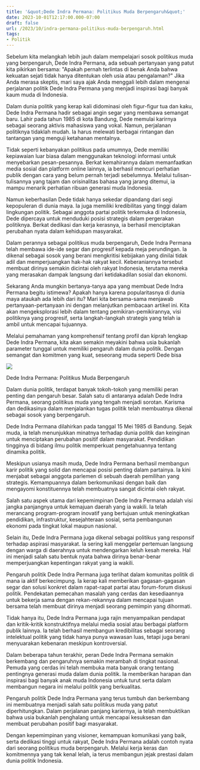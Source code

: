 ```yaml
---
title: '&quot;Dede Indra Permana: Politikus Muda Berpengaruh&quot;'
date: 2023-10-01T12:17:00.000-07:00
draft: false
url: /2023/10/indra-permana-politikus-muda-berpengaruh.html
tags: 
- Politik
---
```


  

Sebelum kita melangkah lebih jauh dalam mempelajari sosok politikus muda yang berpengaruh, Dede Indra Permana, ada sebuah pertanyaan yang patut kita pikirkan bersama: "Apakah pernah terlintas di benak Anda bahwa kekuatan sejati tidak hanya ditentukan oleh usia atau pengalaman?" Jika Anda merasa skeptis, mari saya ajak Anda menggali lebih dalam mengenai perjalanan politik Dede Indra Permana yang menjadi inspirasi bagi banyak kaum muda di Indonesia.

  

Dalam dunia politik yang kerap kali didominasi oleh figur-figur tua dan kaku, Dede Indra Permana hadir sebagai angin segar yang membawa semangat baru. Lahir pada tahun 1985 di kota Bandung, Dede memulai karirnya sebagai seorang aktivis mahasiswa yang vokal. Namun, perjalanan politiknya tidaklah mudah. Ia harus melewati berbagai rintangan dan tantangan yang menguji ketahanan mentalnya.

  

Tidak seperti kebanyakan politikus pada umumnya, Dede memiliki kepiawaian luar biasa dalam menggunakan teknologi informasi untuk menyebarkan pesan-pesannya. Berkat kemahirannya dalam memanfaatkan media sosial dan platform online lainnya, ia berhasil mencuri perhatian publik dengan cara yang belum pernah terjadi sebelumnya. Melalui tulisan-tulisannya yang tajam dan orisinalitas bahasa yang jarang ditemui, ia mampu menarik perhatian ribuan generasi muda Indonesia.

  

Namun keberhasilan Dede tidak hanya sekedar dipandang dari segi kepopuleran di dunia maya. Ia juga memiliki kredibilitas yang tinggi dalam lingkungan politik. Sebagai anggota partai politik terkemuka di Indonesia, Dede dipercaya untuk menduduki posisi strategis dalam pergerakan politiknya. Berkat dedikasi dan kerja kerasnya, ia berhasil menciptakan perubahan nyata dalam kehidupan masyarakat.

  

Dalam perannya sebagai politikus muda berpengaruh, Dede Indra Permana telah membawa ide-ide segar dan progresif kepada meja perundingan. Ia dikenal sebagai sosok yang berani mengkritisi kebijakan yang dinilai tidak adil dan memperjuangkan hak-hak rakyat kecil. Keberaniannya tersebut membuat dirinya semakin dicintai oleh rakyat Indonesia, terutama mereka yang merasakan dampak langsung dari ketidakadilan sosial dan ekonomi.

  

Sekarang Anda mungkin bertanya-tanya apa yang membuat Dede Indra Permana begitu istimewa? Apakah hanya karena popularitasnya di dunia maya ataukah ada lebih dari itu? Mari kita bersama-sama menjawab pertanyaan-pertanyaan ini dengan melanjutkan pembacaan artikel ini. Kita akan mengeksplorasi lebih dalam tentang pemikiran-pemikirannya, visi politiknya yang progresif, serta langkah-langkah strategis yang telah ia ambil untuk mencapai tujuannya.

  

Melalui pemahaman yang komprehensif tentang profil dan kiprah lengkap Dede Indra Permana, kita akan semakin meyakini bahwa usia bukanlah parameter tunggal untuk memiliki pengaruh dalam dunia politik. Dengan semangat dan komitmen yang kuat, seseorang muda seperti Dede bisa

  

![](https://garuda.industry.co.id/uploads/berita/detail/64389.jpg)

  

Dede Indra Permana: Politikus Muda Berpengaruh

  

Dalam dunia politik, terdapat banyak tokoh-tokoh yang memiliki peran penting dan pengaruh besar. Salah satu di antaranya adalah Dede Indra Permana, seorang politikus muda yang tengah menjadi sorotan. Karisma dan dedikasinya dalam menjalankan tugas politik telah membuatnya dikenal sebagai sosok yang berpengaruh.

  

Dede Indra Permana dilahirkan pada tanggal 15 Mei 1985 di Bandung. Sejak muda, ia telah menunjukkan minatnya terhadap dunia politik dan keinginan untuk menciptakan perubahan positif dalam masyarakat. Pendidikan tingginya di bidang ilmu politik memperkuat pengetahuannya tentang dinamika politik.

  

Meskipun usianya masih muda, Dede Indra Permana berhasil membangun karir politik yang solid dan mencapai posisi penting dalam partainya. Ia kini menjabat sebagai anggota parlemen di sebuah daerah pemilihan yang strategis. Kemampuannya dalam berkomunikasi dengan baik dan mengayomi konstituennya telah membuatnya sangat dicintai oleh rakyat.

  

Salah satu aspek utama dari kepemimpinan Dede Indra Permana adalah visi jangka panjangnya untuk kemajuan daerah yang ia wakili. Ia telah merancang program-program inovatif yang bertujuan untuk meningkatkan pendidikan, infrastruktur, kesejahteraan sosial, serta pembangunan ekonomi pada tingkat lokal maupun nasional.

  

Selain itu, Dede Indra Permana juga dikenal sebagai politikus yang responsif terhadap aspirasi masyarakat. Ia sering kali menggelar pertemuan langsung dengan warga di daerahnya untuk mendengarkan keluh kesah mereka. Hal ini menjadi salah satu bentuk nyata bahwa dirinya benar-benar memperjuangkan kepentingan rakyat yang ia wakili.

  

Pengaruh politik Dede Indra Permana juga terlihat dalam komunitas politik di mana ia aktif berkecimpung. Ia kerap kali memberikan gagasan-gagasan segar dan solusi konkret dalam rapat-rapat partai atau forum-forum diskusi politik. Pendekatan pemecahan masalah yang cerdas dan kesediaannya untuk bekerja sama dengan rekan-rekannya dalam mencapai tujuan bersama telah membuat dirinya menjadi seorang pemimpin yang dihormati.

  

Tidak hanya itu, Dede Indra Permana juga rajin menyampaikan pendapat dan kritik-kritik konstruktifnya melalui media sosial atau berbagai platform publik lainnya. Ia telah berhasil membangun kredibilitas sebagai seorang intelektual politik yang tidak hanya punya wawasan luas, tetapi juga berani menyuarakan kebenaran meskipun kontroversial.

  

Dalam beberapa tahun terakhir, peran Dede Indra Permana semakin berkembang dan pengaruhnya semakin merambah di tingkat nasional. Pemuda yang cerdas ini telah membuka mata banyak orang tentang pentingnya generasi muda dalam dunia politik. Ia memberikan harapan dan inspirasi bagi banyak anak muda Indonesia untuk turut serta dalam membangun negara ini melalui politik yang berkualitas.

  

Pengaruh politik Dede Indra Permana yang terus tumbuh dan berkembang ini membuatnya menjadi salah satu politikus muda yang patut diperhitungkan. Dalam perjalanan panjang kariernya, ia telah membuktikan bahwa usia bukanlah penghalang untuk mencapai kesuksesan dan membuat perubahan positif bagi masyarakat.

  

Dengan kepemimpinan yang visioner, kemampuan komunikasi yang baik, serta dedikasi tinggi untuk rakyat, Dede Indra Permana adalah contoh nyata dari seorang politikus muda berpengaruh. Melalui kerja keras dan komitmennya yang tak kenal lelah, ia terus membangun jejak prestasi dalam dunia politik Indonesia.